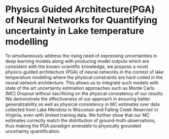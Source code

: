 # Physics Guided Architecture(PGA) of Neural Networks for Quantifying uncertainty in Lake temperature modelling

To simultaneously address the rising need of expressing uncertainties in deep learning models along with producing model outputs which are consistent with the known scientific knowledge, we propose a novel physics-guided architecture (PGA) of neural networks in the context of lake temperature modeling where the physical constraints are hard coded in the neural network architecture. This allows us to integrate such models with state of the art uncertainty estimation approaches such as Monte Carlo (MC) Dropout without sacrificing on the physical consistency of our results. We demonstrate the effectiveness of our approach in ensuring better generalizability as well as physical consistency in MC estimates over data collected from Lake Mendota in Wisconsin and Falling Creek Reservoir in Virginia, even with limited training data. We further show that our MC estimates correctly match the distribution of ground-truth observations, thus making the PGA paradigm amenable to physically grounded uncertainty quantification.
